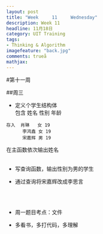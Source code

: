 ```yaml
---
layout: post
title: "Week	 11 	Wednesday"
description: Week 11
headline: 11月18日
category: UIT Training
tags:  
- Thinking & Algorithm
imagefeature: "back.jpg"
comments: trueå
mathjax: 
---
```


#第十一周

##周三 
 

* 定义个学生结构体<br>
包含 姓名 性别 年龄

~~~
存入  肖琳   女 19
      李鸿鑫 女 19
      宋嘉辉 男 19
~~~
在主函数依次输出姓名
	<br><br>
  
* 写查询函数，输出性别为男的学生

* 通过查询将宋嘉辉改成李思言


<br><br>

* 周一题目考点：文件

* 多看书，多打代码，多理解